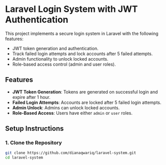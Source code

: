 # Laravel Login System with JWT Authentication

This project implements a secure login system in Laravel with the following features:

-   JWT token generation and authentication.
-   Track failed login attempts and lock accounts after 5 failed attempts.
-   Admin functionality to unlock locked accounts.
-   Role-based access control (admin and user roles).

## Features

-   **JWT Token Generation**: Tokens are generated on successful login and expire after 1 hour.
-   **Failed Login Attempts**: Accounts are locked after 5 failed login attempts.
-   **Admin Unlock**: Admins can unlock locked accounts.
-   **Role-Based Access**: Users have either `admin` or `user` roles.

## Setup Instructions

### 1. Clone the Repository

```bash
git clone https://github.com/dianaqwariq/laravel-system.git
cd laravel-system
```
